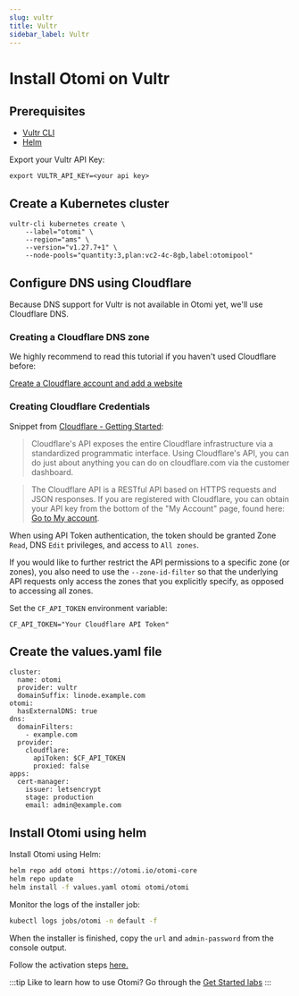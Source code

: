 ```yaml
---
slug: vultr
title: Vultr
sidebar_label: Vultr
---
```


# Install Otomi on Vultr

## Prerequisites

- [Vultr CLI](https://github.com/vultr/vultr-cli)
- [Helm](https://kubernetes.io/docs/tasks/tools/)

Export your Vultr API Key:

```
export VULTR_API_KEY=<your api key>
```

## Create a Kubernetes cluster

```
vultr-cli kubernetes create \
    --label="otomi" \
    --region="ams" \
    --version="v1.27.7+1" \
    --node-pools="quantity:3,plan:vc2-4c-8gb,label:otomipool"
```

## Configure DNS using Cloudflare

Because DNS support for Vultr is not available in Otomi yet, we'll use Cloudflare DNS.

### Creating a Cloudflare DNS zone

We highly recommend to read this tutorial if you haven't used Cloudflare before:

[Create a Cloudflare account and add a website](https://support.cloudflare.com/hc/en-us/articles/201720164-Step-2-Create-a-Cloudflare-account-and-add-a-website)

### Creating Cloudflare Credentials

Snippet from [Cloudflare - Getting Started](https://api.cloudflare.com/#getting-started-endpoints):

>Cloudflare's API exposes the entire Cloudflare infrastructure via a standardized programmatic interface. Using Cloudflare's API, you can do just about anything you can do on cloudflare.com via the customer dashboard.

>The Cloudflare API is a RESTful API based on HTTPS requests and JSON responses. If you are registered with Cloudflare, you can obtain your API key from the bottom of the "My Account" page, found here: [Go to My account](https://dash.cloudflare.com/profile).


When using API Token authentication, the token should be granted Zone `Read`, DNS `Edit` privileges, and access to `All zones`.

If you would like to further restrict the API permissions to a specific zone (or zones), you also need to use the `--zone-id-filter` so that the underlying API requests only access the zones that you explicitly specify, as opposed to accessing all zones.

Set the `CF_API_TOKEN` environment variable:

```
CF_API_TOKEN="Your Cloudflare API Token"
```
## Create the values.yaml file

```
cluster:
  name: otomi
  provider: vultr
  domainSuffix: linode.example.com
otomi:
  hasExternalDNS: true
dns:
  domainFilters:
    - example.com
  provider:
    cloudflare:
      apiToken: $CF_API_TOKEN
      proxied: false
apps:
  cert-manager:
    issuer: letsencrypt
    stage: production
    email: admin@example.com
```

## Install Otomi using helm

Install Otomi using Helm:

```bash
helm repo add otomi https://otomi.io/otomi-core
helm repo update
helm install -f values.yaml otomi otomi/otomi
```

Monitor the logs of the installer job:

```bash
kubectl logs jobs/otomi -n default -f
```

When the installer is finished, copy the `url` and `admin-password` from the console output.

Follow the activation steps [here.](https://otomi.io/docs/get-started/activation)

:::tip
Like to learn how to use Otomi? Go through the [Get Started labs](../labs/overview.md)
:::